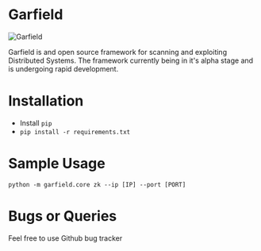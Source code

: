 # Garfield

![Garfield](http://www.threemoviebuffs.com/static/images/movieposters/garfield.jpg)

Garfield is and open source framework for scanning and exploiting Distributed Systems.
The framework currently being in it's alpha stage and is undergoing rapid development.

Installation
============================
- Install `pip`
- `pip install -r requirements.txt`

Sample Usage
============================
`python -m garfield.core zk --ip [IP] --port [PORT]`

Bugs or Queries
============================
Feel free to use Github bug tracker
